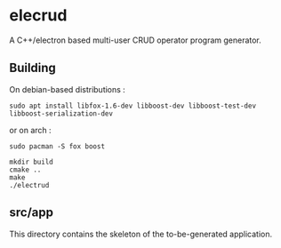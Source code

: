# elecrud

A C++/electron based multi-user CRUD operator program generator.

## Building

On debian-based distributions :

	sudo apt install libfox-1.6-dev libboost-dev libboost-test-dev libboost-serialization-dev

or on arch :

	sudo pacman -S fox boost

	mkdir build
	cmake ..
	make
	./electrud

## src/app

This directory contains the skeleton of the to-be-generated application.
